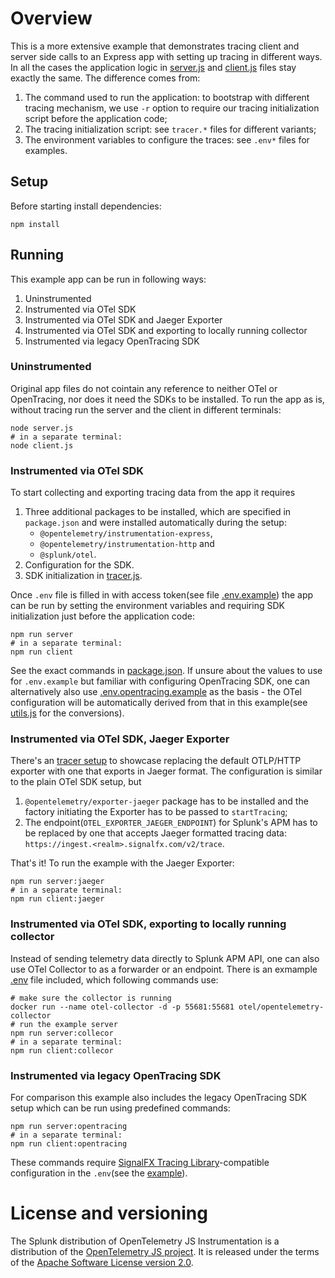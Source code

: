 # Overview

This is a more extensive example that demonstrates tracing client and server side calls to an Express app with setting up tracing in different ways.
In all the cases the application logic in  [server.js](./server.js) and [client.js](./client.js) files stay exactly the same. The difference comes from:

1. The command used to run the application: to bootstrap with different tracing mechanism, we use `-r` option to require our tracing initialization script before the application code;
2. The tracing initialization script: see `tracer.*` files for different variants;
3. The environment variables to configure the traces: see `.env*` files for examples.

## Setup

Before starting install dependencies:

```shell
npm install
```

## Running

This example app can be run in following ways:

1. Uninstrumented
2. Instrumented via OTel SDK
3. Instrumented via OTel SDK and Jaeger Exporter
4. Instrumented via OTel SDK and exporting to locally running collector
5. Instrumented via legacy OpenTracing SDK

### Uninstrumented

Original app files do not cointain any reference to neither OTel or OpenTracing, nor does it need the SDKs to be installed. To run the app as is, without tracing run the server and the client in different terminals:

```shell
node server.js
# in a separate terminal:
node client.js
```

### Instrumented via OTel SDK

To start collecting and exporting tracing data from the app it requires

1. Three additional packages to be installed, which are specified in `package.json` and were installed automatically during the setup:
    - `@opentelemetry/instrumentation-express`,
    - `@opentelemetry/instrumentation-http` and
    - `@splunk/otel`.
2. Configuration for the SDK.
3. SDK initialization in [tracer.js](./tracer.js).

Once `.env` file is filled in with access token(see file [.env.example](./.env.example)) the app can be run by setting the environment variables and requiring SDK initialization just before the application code:

```shell
npm run server
# in a separate terminal:
npm run client
```

See the exact commands in [package.json](./package.json).
If unsure about the values to use for `.env.example` but familiar with configuring OpenTracing SDK, one can alternatively also use [.env.opentracing.example](./.env.opentracing.example) as the basis - the OTel configuration will be automatically derived from that in this example(see [utils.js](./utils.js) for the conversions).

### Instrumented via OTel SDK, Jaeger Exporter

There's an [tracer setup](./tracer.jaeger.js) to showcase replacing the default OTLP/HTTP exporter with one that exports in Jaeger format. The configuration is similar to the plain OTel SDK setup, but

1. `@opentelemetry/exporter-jaeger` package has to be installed and the factory initiating the Exporter has to be passed to `startTracing`;
2. The endpoint(`OTEL_EXPORTER_JAEGER_ENDPOINT`) for Splunk's APM has to be replaced by one that accepts Jaeger formatted tracing data: `https://ingest.<realm>.signalfx.com/v2/trace`.

That's it! To run the example with the Jaeger Exporter:

```shell
npm run server:jaeger
# in a separate terminal:
npm run client:jaeger
```

### Instrumented via OTel SDK, exporting to locally running collector

Instead of sending telemetry data directly to Splunk APM API, one can also use OTel Collector to as a forwarder or an endpoint.
There is an exmample [.env](./.env.collector) file included, which following commands use:

```shell
# make sure the collector is running
docker run --name otel-collector -d -p 55681:55681 otel/opentelemetry-collector
# run the example server
npm run server:collecor
# in a separate terminal:
npm run client:collecor
```

### Instrumented via legacy OpenTracing SDK

For comparison this example also includes the legacy OpenTracing SDK setup which can be run using predefined commands:

```shell
npm run server:opentracing
# in a separate terminal:
npm run client:opentracing
```

These commands require [SignalFX Tracing Library](https://github.com/signalfx/signalfx-nodejs-tracing)-compatible configuration in the `.env`(see the [example](./.env.opentracing.example)).

# License and versioning

The Splunk distribution of OpenTelemetry JS Instrumentation is a
distribution of the [OpenTelemetry JS project](https://github.com/open-telemetry/opentelemetry-js).
It is released under the terms of the [Apache Software License version 2.0](https://github.com/signalfx/splunk-otel-js/LICENSE).
